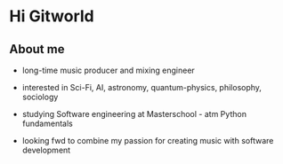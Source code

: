 # Hi Gitworld


## About me


- long-time music producer and mixing engineer
  
- interested in Sci-Fi, AI, astronomy, quantum-physics, philosophy, sociology
- studying Software engineering at Masterschool - atm Python fundamentals
  
- looking fwd to combine my passion for creating music with software development





# 
